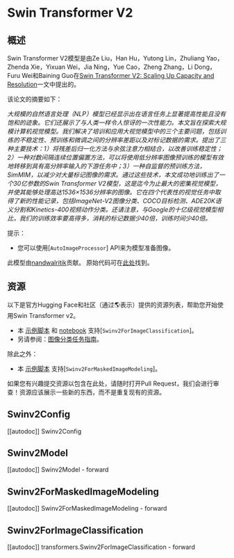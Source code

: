 <!--版权2022年HuggingFace团队。版权所有。

根据Apache许可证2.0版（“许可证”）许可；除非符合许可证的规定，否则您不得使用此文件。您可以在以下地址获取许可证的副本

http://www.apache.org/licenses/LICENSE-2.0

除非适用法律要求或书面同意，根据许可证分发的软件以“原样”分发，没有任何明示或暗示的保证或条件。有关详细信息，请参阅许可证。

⚠️ 请注意，此文件是Markdown格式，但包含对doc-builder（类似于MDX）的特定语法，可能在Markdown查看器中无法正确渲染。

-->

# Swin Transformer V2

## 概述

Swin Transformer V2模型是由Ze Liu，Han Hu，Yutong Lin，Zhuliang Yao，Zhenda Xie，Yixuan Wei，Jia Ning，Yue Cao，Zheng Zhang，Li Dong，Furu Wei和Baining Guo在[Swin Transformer V2: Scaling Up Capacity and Resolution](https://arxiv.org/abs/2111.09883)一文中提出的。

该论文的摘要如下：

*大规模的自然语言处理（NLP）模型已经显示出在语言任务上显著提高性能且没有饱和的迹象。它们还展示了与人类一样令人惊讶的一次性能力。本文旨在探索大规模计算机视觉模型。我们解决了培训和应用大视觉模型中的三个主要问题，包括训练的不稳定性、预训练和微调之间的分辨率差距以及对标记数据的需求。提出了三种主要技术：1）将残差后归一化方法与余弦注意力相结合，以改善训练稳定性；2）一种对数间隔连续位置偏置方法，可以将使用低分辨率图像预训练的模型有效地转移到具有高分辨率输入的下游任务中；3）一种自监督的预训练方法，SimMIM，以减少对大量标记图像的需求。通过这些技术，本文成功地训练出了一个30亿参数的Swin Transformer V2模型，这是迄今为止最大的密集视觉模型，并使其能够处理高达1536×1536分辨率的图像。它在四个代表性的视觉任务中取得了新的性能记录，包括ImageNet-V2图像分类、COCO目标检测、ADE20K语义分割和Kinetics-400视频动作分类。还请注意，与Google的十亿级视觉模型相比，我们的训练效率要高得多，消耗的标记数据少40倍，训练时间少40倍。*

提示：
- 您可以使用[`AutoImageProcessor`] API来为模型准备图像。

此模型由[nandwalritik](https://huggingface.co/nandwalritik)贡献。
原始代码可在[此处](https://github.com/microsoft/Swin-Transformer)找到。

## 资源

以下是官方Hugging Face和社区（通过🌎表示）提供的资源列表，帮助您开始使用Swin Transformer v2。

<PipelineTag pipeline="image-classification"/>

- 本 [示例脚本](https://github.com/huggingface/transformers/tree/main/examples/pytorch/image-classification) 和 [notebook](https://colab.research.google.com/github/huggingface/notebooks/blob/main/examples/image_classification.ipynb) 支持[`Swinv2ForImageClassification`]。
- 另请参阅：[图像分类任务指南](../tasks/image_classification)。

除此之外：

- 本 [示例脚本](https://github.com/huggingface/transformers/tree/main/examples/pytorch/image-pretraining) 支持[`Swinv2ForMaskedImageModeling`]。

如果您有兴趣提交资源以包含在此处，请随时打开Pull Request，我们会进行审查！资源应该展示一些新的东西，而不是重复现有的资源。

## Swinv2Config

[[autodoc]] Swinv2Config

## Swinv2Model

[[autodoc]] Swinv2Model
    - forward

## Swinv2ForMaskedImageModeling

[[autodoc]] Swinv2ForMaskedImageModeling
    - forward

## Swinv2ForImageClassification

[[autodoc]] transformers.Swinv2ForImageClassification
    - forward